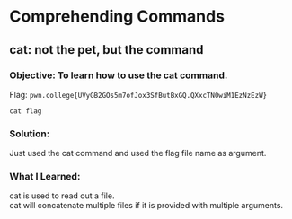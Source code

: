 # Comprehending Commands
## cat: not the pet, but the command

### Objective: To learn how to use the cat command.

Flag: `pwn.college{UVyGB2GOs5m7ofJox3SfButBxGQ.QXxcTN0wiM1EzNzEzW}`

```
cat flag
```

### Solution:

Just used the cat command and used the flag file name as argument.

### What I Learned: 

cat is used to read out a file. </br>
cat will concatenate multiple files if it is provided with multiple arguments.
